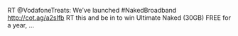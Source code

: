 <!--
id: 983780113
link: http://kevinisom.info/post/983780113/rt-vodafonetreats-weve-launched-nakedbroadband
slug: rt-vodafonetreats-weve-launched-nakedbroadband
date: Sat Aug 21 2010 08:08:08 GMT+1200 (NZST)
raw: {"blog_name":"kevinisom","id":983780113,"post_url":"http://kevinisom.info/post/983780113/rt-vodafonetreats-weve-launched-nakedbroadband","slug":"rt-vodafonetreats-weve-launched-nakedbroadband","type":"text","date":"2010-08-20 20:08:08 GMT","timestamp":1282334888,"state":"published","format":"html","reblog_key":"E1wcBcKH","tags":[],"short_url":"http://tmblr.co/Zw68YyweqiH","highlighted":[],"feed_item":"http://twitter.com/kev_nz/statuses/21612186320","from_feed_id":"650289","note_count":0,"title":null,"body":"<p>RT @VodafoneTreats: We&#8217;ve launched #NakedBroadband <a href=\"http://cot.ag/a2sIfb\" target=\"_blank\">http://cot.ag/a2sIfb</a> RT this and be in to win Ultimate Naked (30GB) FREE for a year, &#8230;</p>"}
publish: 2010-08-021
tags: 
title: null
-->


RT @VodafoneTreats: We’ve launched \#NakedBroadband
<http://cot.ag/a2sIfb> RT this and be in to win Ultimate Naked (30GB)
FREE for a year, …


